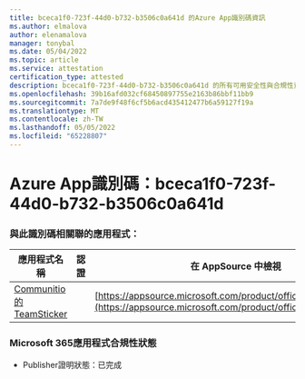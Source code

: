 ```yaml
---
title: bceca1f0-723f-44d0-b732-b3506c0a641d 的Azure App識別碼資訊
ms.author: elmalova
author: elenamalova
manager: tonybal
ms.date: 05/04/2022
ms.topic: article
ms.service: attestation
certification_type: attested
description: bceca1f0-723f-44d0-b732-b3506c0a641d 的所有可用安全性與合規性資訊。
ms.openlocfilehash: 39b16afd032cf68450897755e2163b86bbf11bb9
ms.sourcegitcommit: 7a7de9f48f6cf5b6acd435412477b6a59127f19a
ms.translationtype: MT
ms.contentlocale: zh-TW
ms.lasthandoff: 05/05/2022
ms.locfileid: "65228807"
---
```

# <a name="azure-app-id-bceca1f0-723f-44d0-b732-b3506c0a641d"></a>Azure App識別碼：bceca1f0-723f-44d0-b732-b3506c0a641d


### <a name="apps-associated-with-this-id"></a>與此識別碼相關聯的應用程式：
| **應用程式名稱** | **認證** | **在 AppSource 中檢視** |
|--------------|---------------|-----------------------|
| [Communitio 的 TeamSticker](../forward/WA200000894.md) |  | [https://appsource.microsoft.com/product/office/WA200000894](https://appsource.microsoft.com/product/office/WA200000894) |

### <a name="microsoft-365-app-compliance-status"></a>Microsoft 365應用程式合規性狀態
- Publisher證明狀態：已完成
